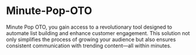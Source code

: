 # Minute-Pop-OTO
Minute Pop OTO, you gain access to a revolutionary tool designed to automate list building and enhance customer engagement. This solution not only simplifies the process of growing your audience but also ensures consistent communication with trending content—all within minutes.
